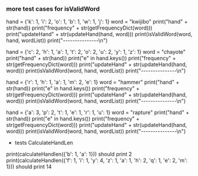 ### more test cases for isValidWord

hand = {'k': 1, 'i': 2, 'o': 1, 'b': 1, 'w': 1, 'j': 1}
word = "kwijibo"
print("hand" + str(hand))
print("frequency" + str(getFrequencyDict(word)))
print("updateHand" + str(updateHand(hand, word)))
print(isValidWord(word, hand, wordList))
print("---------------\n")

hand = {'c': 2, 'h': 1, 'a': 1, 't': 2, 'o': 2, 'u': 2, 'y': 1, 'z': 1}
word = "chayote"
print("hand" + str(hand))
print("e" in hand.keys())
print("frequency" + str(getFrequencyDict(word)))
print("updateHand" + str(updateHand(hand, word)))
print(isValidWord(word, hand, wordList))
print("---------------\n")

hand = {'r': 1, 'h': 1, 'a': 1, 'm': 2, 'e': 1}
word = "hammer"
print("hand" + str(hand))
print("e" in hand.keys())
print("frequency" + str(getFrequencyDict(word)))
print("updateHand" + str(updateHand(hand, word)))
print(isValidWord(word, hand, wordList))
print("---------------\n")

hand = {'a': 3, 'p': 2, 't': 1, 'e': 1, 'r': 1, 'u': 1}
word = "rapture"
print("hand" + str(hand))
print("e" in hand.keys())
print("frequency" + str(getFrequencyDict(word)))
print("updateHand" + str(updateHand(hand, word)))
print(isValidWord(word, hand, wordList))
print("---------------\n")

- tests CalculateHandLen

print(calculateHandlen({'b': 1, 'a': 1}))
should print 2
print(calculateHandlen({'f': 1, 'i': 1, 'y': 4,
'z': 1, 'a': 1, 'h': 2, 'q': 1, 'e': 2, 'm': 1}))
should print 14
